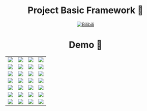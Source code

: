 <div align=center>

# Project Basic Framework 👋

<p>

[![Bilibili](https://img.shields.io/badge/dynamic/json?labelColor=FE7398&logo=bilibili&logoColor=white&label=bilibili&color=00aeec&query=%24.data.totalSubs&url=https%3A%2F%2Fapi.spencerwoo.com%2Fsubstats%2F%3Fsource%3Dbilibili%26queryKey%3D95121892)](https://space.bilibili.com/95121892)

</p>

# Demo 🍍
  
</div>

<table>
    <tr>
        <td><img src="https://cdn.jsdelivr.net/gh/boot-vue/pics@main/vcloud/next/42.png"></td>
        <td><img src="https://cdn.jsdelivr.net/gh/boot-vue/pics@main/vcloud/next/41.png"></td>
        <td><img src="https://cdn.jsdelivr.net/gh/boot-vue/pics@main/vdashboard/next/45.png"></td>
        <td><img src="https://cdn.jsdelivr.net/gh/boot-vue/pics@main/vdashboard/next/49.png"></td>
    </tr>
    <tr>
        <td><img src="https://cdn.jsdelivr.net/gh/boot-vue/pics@main/vcloud/next/45.png"></td>
        <td><img src="https://cdn.jsdelivr.net/gh/boot-vue/pics@main/vcloud/next/46.png"></td>
        <td><img src="https://cdn.jsdelivr.net/gh/boot-vue/pics@main/vdashboard/next/1.png"></td>
        <td><img src="https://cdn.jsdelivr.net/gh/boot-vue/pics@main/vdashboard/next/10.png"></td>
    </tr>
    <tr>
        <td><img src="https://cdn.jsdelivr.net/gh/boot-vue/pics@main/vdashboard/next/42.png"></td>
        <td><img src="https://cdn.jsdelivr.net/gh/boot-vue/pics@main/vdashboard/next/43.png"></td>
        <td><img src="https://cdn.jsdelivr.net/gh/boot-vue/pics@main/vdashboard/next/61.png"></td>
        <td><img src="https://cdn.jsdelivr.net/gh/boot-vue/pics@main/vdashboard/next/62.png"></td>
    </tr>
    <tr>
        <td><img src="https://cdn.jsdelivr.net/gh/boot-vue/pics@main/vdashboard/next/44.png"></td>
        <td><img src="https://cdn.jsdelivr.net/gh/boot-vue/pics@main/vdashboard/next/45.png"></td>
        <td><img src="https://cdn.jsdelivr.net/gh/boot-vue/pics@main/vdashboard/next/46.png"></td>
        <td><img src="https://cdn.jsdelivr.net/gh/boot-vue/pics@main/vdashboard/next/48.png"></td>
    </tr>
    <tr>
        <td><img src="https://cdn.jsdelivr.net/gh/boot-vue/pics@main/vdashboard/next/2.png"></td>
        <td><img src="https://cdn.jsdelivr.net/gh/boot-vue/pics@main/vdashboard/next/9.png"></td>
        <td><img src="https://cdn.jsdelivr.net/gh/boot-vue/pics@main/vdashboard/next/49.png"></td>
        <td><img src="https://cdn.jsdelivr.net/gh/boot-vue/pics@main/vdashboard/next/12.png"></td>
    </tr>
    <tr>
        <td><img src="https://cdn.jsdelivr.net/gh/boot-vue/pics@main/vgo/1.png"></td>
        <td><img src="https://cdn.jsdelivr.net/gh/boot-vue/pics@main/vgo/2.png"></td>
        <td><img src="https://cdn.jsdelivr.net/gh/boot-vue/pics@main/vgo/3.png"></td>
        <td><img src="https://cdn.jsdelivr.net/gh/boot-vue/pics@main/vgo/4.png"></td>
    </tr>
    <tr>
        <td><img src="https://cdn.jsdelivr.net/gh/boot-vue/pics@main/vgo/5.png"></td>
        <td><img src="https://cdn.jsdelivr.net/gh/boot-vue/pics@main/vgo/6.png"></td>
        <td><img src="https://cdn.jsdelivr.net/gh/boot-vue/pics@main/wechat/33.png"></td>
        <td><img src="https://cdn.jsdelivr.net/gh/boot-vue/pics@main/wechat/44.png"></td>
    </tr>
</table>
